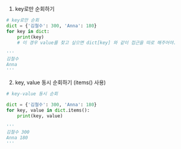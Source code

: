 1. key로만 순회하기

```python
# key로만 순회
dict = {'김철수': 300, 'Anna': 180}
for key in dict:
    print(key)
    # 이 경우 value를 찾고 싶으면 dict[key] 와 같이 접근을 따로 해주어야.

'''
김철수
Anna
'''
```

2. key, value 동시 순회하기 (items() 사용)


```python
# key-value 동시 순회

dict = {'김철수': 300, 'Anna': 180}
for key, value in dict.items():
    print(key, value)

'''
김철수 300
Anna 180
'''
```
